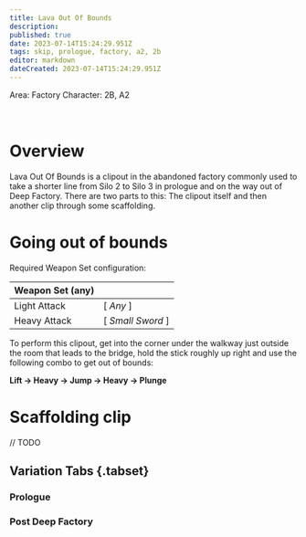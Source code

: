 ```yaml
---
title: Lava Out Of Bounds
description: 
published: true
date: 2023-07-14T15:24:29.951Z
tags: skip, prologue, factory, a2, 2b
editor: markdown
dateCreated: 2023-07-14T15:24:29.951Z
---
```


Area: Factory
Character: 2B, A2
<br>
<br>
<br>

# Overview
Lava Out Of Bounds is a clipout in the abandoned factory commonly used to take a shorter line from Silo 2 to Silo 3 in prologue and on the way out of Deep Factory.
There are two parts to this: The clipout itself and then another clip through some scaffolding.

# Going out of bounds

Required Weapon Set configuration: 

| Weapon Set (any) | |
| ----------- | ----------- |
| Light Attack | [ *Any* ] |
| Heavy Attack | [ *Small Sword* ] |

To perform this clipout, get into the corner under the walkway just outside the room that leads to the bridge, hold the stick roughly up right and use the following combo to get out of bounds:

**Lift &rarr; Heavy &rarr; Jump &rarr; Heavy &rarr; Plunge**

# Scaffolding clip
// TODO

## Variation Tabs {.tabset}
### Prologue

### Post Deep Factory
